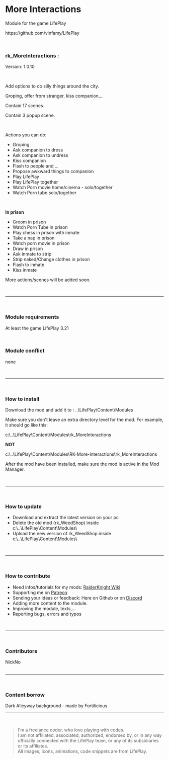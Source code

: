 <h1>More Interactions</h1>
<p>Module for the game LifePlay</p>
<p>https://github.com/vinfamy/LifePlay</p>
<br>
<h3>rk_MoreInteractions :</h3>
<p>Version: 1.0.10</p>
<br>
<p>Add options to do silly things around the city.</p> 
<p>Groping, offer from stranger, kiss companion,...</p> 
<p>Contain 17 scenes.</p>
<p>Contain 3 popup scene.</p>
<br>
<p>Actions you can do:</p>
<ul><li>Groping</li>
<li>Ask companion to dress</li>
<li>Ask companion to undress</li>
<li>Kiss companion</li>
<li>Flash to people and ...</li>
<li>Propose awkward things to companion</li>
<li>Play LifePlay</li>
<li>Play LifePlay together</li>
<li>Watch Porn movie home/cinema - solo/together</li>
<li>Watch Porn tube solo/together</li></ul>
<br>
<p><strong>In prison</strong></p>
<ul><li>Groom in prison</li>
<li>Watch Porn Tube in prison</li>
<li>Play chess in prison with inmate</li>
<li>Take a nap in prison</li>
<li>Watch porn movie in prison</li>
<li>Draw in prison</li>
<li>Ask inmate to strip</li>
<li>Strip naked/Change clothes in prison</li>
<li>Flash to inmate</li>
<li>Kiss inmate</li></ul>
<p>More actions/scenes will be added soon.</p>
<br>
<hr>
<br>
<h3>Module requirements</h3>
<p>At least the game LifePlay 3.21</p>
<br>
<h3>Module conflict</h3>
<p>none</p>
<br>
<hr>
<br>
<h3>How to install</h3>
<p>Download the mod and add it to : ..\LifePlay\Content\Modules</p>
<p>Make sure you don't leave an extra directory level for the mod. For example, it should go like this:</p>
<p>c:\..\LifePlay\Content\Modules\rk_MoreInteractions</p>
<p><strong>NOT</strong></p>
<p>c:\..\LifePlay\Content\Modules\RK-More-Interactions\rk_MoreInteractions</p>
<p>After the mod have been installed, make sure the mod is active in the Mod Manager.</p>
<br>
<hr>
<br>
<h3>How to update</h3>
<ul>
<li>Download and extract the latest version on your pc</li>
<li>Delete the old mod (rk_WeedShop) inside c:\..\LifePlay\Content\Modules\</li>
<li>Upload the new version of rk_WeedShop inside c:\..\LifePlay\Content\Modules\</li>
</ul>
<br>
<hr>
<br>
<h3>How to contribute</h3>
<ul>
<li>Need infos/tutorials for my mods: <a href="https://raiderknight-mods.fandom.com/wiki/RaiderKnight_Mods_Wiki">RaiderKnight Wiki</a></li>
<li>Supporting me on <a href="https://www.patreon.com/raiderknight">Patreon</a></li>
<li>Sending your ideas or feedback: Here on Github or on <a href="https://discord.gg/d3U9E2wb4Y">Discord</a></li>
<li>Adding more content to the module.</li>
<li>Improving the module, texts,...</li>
<li>Reporting bugs, errors and typos</li>
</ul>
<br>
<hr>
<br>
<h3>Contributors</h3>
NickNo<br>
<br>
<hr>
<br>
<h3>Content borrow</h3>
Dark Alleyway background - made by Fortilicious
<br>
<hr>
<br>
<blockquote> I'm a freelance coder, who love playing with codes.<br>
I am not affiliated, associated, authorized, endorsed by, or in any way officially connected with the LifePlay team, or any of its subsidiaries or its affiliates.<br>
All images, icons, animations, code snippets are from LifePlay.</blockquote>